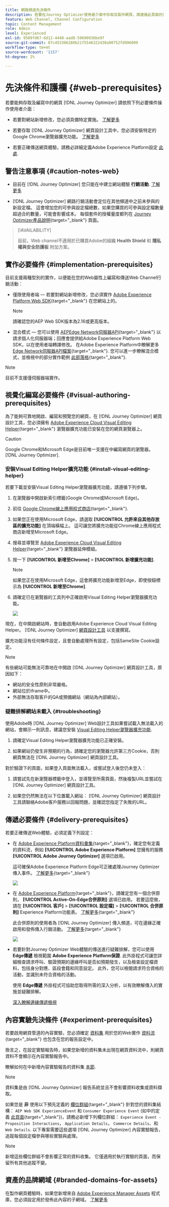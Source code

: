 ```yaml
---
title: 網路頻道先決條件
description: 若要在Journey Optimizer使用者介面中存取及製作網頁，請遵循此頁面的先決條件
feature: Web Channel, Channel Configuration
topic: Content Management
role: Admin
level: Experienced
exl-id: 9509fd67-6d12-4440-aad8-59690936be97
source-git-commit: 07c453366280b21f5546322430a90752fd996099
workflow-type: tm+mt
source-wordcount: '1157'
ht-degree: 2%

---
```


# 先決條件和護欄 {#web-prerequisites}

若要能夠存取及編寫中的網頁 [!DNL Journey Optimizer] 請依照下列必要條件操作使用者介面：

* 若要對網站新增修改，您必須具備特定實施。 [了解更多](#implementation-prerequisites)

* 若要存取 [!DNL Journey Optimizer] 網頁設計工具中，您必須安裝特定的Google Chrome瀏覽器擴充功能。 [了解更多](#visual-authoring-prerequesites)

* 若要正確傳送網頁體驗，請務必詳細定義Adobe Experience Platform設定 [此處](#delivery-prerequisites).

## 警告注意事項 {#caution-notes-web}

* 目前在 [!DNL Journey Optimizer] 您只能在中建立網站體驗 **行銷活動**. [了解更多](../campaigns/create-campaign.md#configure)

* [!DNL Journey Optimizer] 網路行銷活動會定位在其他頻道中之前未參與的新設定檔。 這會增加您的可參與設定檔總數，如果您購買的可參與設定檔數量超過合約數量，可能會影響成本。 每個套件的授權量度都列在 [Journey Optimizer產品說明](https://helpx.adobe.com/tw/legal/product-descriptions/adobe-journey-optimizer.html){target="_blank"} 頁面。

>[!AVAILABILITY]
>
>目前，Web channel不適用於已購買Adobe的組織 **Health Shield** 和 **隱私權與安全防護板** 附加方案。

## 實作必要條件 {#implementation-prerequisites}

目前支援兩種型別的實作，以便能在您的Web屬性上編寫和傳送Web Channel行銷活動：

* 僅限使用者端 — 若要對網站新增修改，您必須實作 [Adobe Experience Platform Web SDK](https://experienceleague.adobe.com/docs/platform-learn/implement-web-sdk/overview.html?lang=zh-Hant){target="_blank"} 在您網站上的。

  >[!NOTE]
  >
  >請確認您的AEP Web SDK版本為2.16或更高版本。

* 混合模式 — 您可以使用 [AEPEdge Network伺服器API](https://experienceleague.adobe.com/docs/experience-platform/edge-network-server-api/data-collection/interactive-data-collection.html){target="_blank"} 以請求個人化伺服器端；回應會提供給Adobe Experience Platform Web SDK，以在使用者端轉譯修改。 在Adobe Experience Platform中瞭解更多 [Edge Network伺服器API檔案](https://experienceleague.adobe.com/docs/experience-platform/edge-network-server-api/overview.html){target="_blank"}. 您可以進一步瞭解混合模式，並檢視中的部分實作範例 [此部落格](https://blog.developer.adobe.com/hybrid-personalization-in-the-adobe-experience-platform-web-sdk-6a1bb674bf41){target="_blank"}.

>[!NOTE]
>
>目前不支援僅伺服器端實作。

<!--If the Adobe Experience Platform Web SDK is not yet implemented on the website, a message displays in the web designer suggesting that you install the Visual Editing Helper browser extension and implement the [Web SDK](https://experienceleague.adobe.com/docs/platform-learn/implement-web-sdk/overview.html){target="_blank"}.-->

## 視覺化編寫必要條件 {#visual-authoring-prerequisites}

<!--In order to rapidly author and preview your web experiences, the Adobe Experience Cloud Visual Editing Helper browser extension for Google Chrome lets you load websites reliably within the Adobe [!DNL Journey Optimizer] web designer.-->

為了能夠可靠地開啟、編寫和預覽您的網頁，在 [!DNL Journey Optimizer] 網頁設計工具，您必須擁有 [Adobe Experience Cloud Visual Editing Helper](https://chrome.google.com/webstore/detail/adobe-experience-cloud-vi/kgmjjkfjacffaebgpkpcllakjifppnca){target="_blank"} 瀏覽器擴充功能已安裝在您的網頁瀏覽器上。

>[!CAUTION]
>
>Google Chrome和Microsoft Edge是目前唯一支援在中編寫網頁的瀏覽器。 [!DNL Journey Optimizer].

### 安裝Visual Editing Helper擴充功能 {#install-visual-editing-helper}

若要下載並安裝Visual Editing Helper瀏覽器擴充功能，請遵循下列步驟。

1. 在瀏覽器中開啟新索引標籤(Google Chrome或Microsoft Edge)。

1. 前往 [Google Chrome線上應用程式商店](https://chrome.google.com/webstore/category/extensions){target="_blank"}.

1. 如果您正在使用Microsoft Edge，請選取 **[!UICONTROL 允許來自其他存放區的擴充功能]** 在頂端橫幅上。 這可讓您將擴充功能從Chrome線上應用程式商店新增至Microsoft Edge。

1. 搜尋並導覽至 [Adobe Experience Cloud Visual Editing Helper](https://chrome.google.com/webstore/detail/adobe-experience-cloud-vi/kgmjjkfjacffaebgpkpcllakjifppnca){target="_blank"} 瀏覽器延伸模組。

1. 按一下 **[!UICONTROL 新增至Chrome]** > **[!UICONTROL 新增擴充功能]**.

   >[!NOTE]
   >
   >如果您正在使用Microsoft Edge，這會將擴充功能新增至Edge，即使按鈕標示為 **[!UICONTROL 新增至Chrome]**.

1. 請確定已在瀏覽器的工具列中正確啟用Visual Editing Helper瀏覽器擴充功能。

   ![](assets/web-visual-editing-extension-edge.png)

現在，在中開啟網站時，會自動啟用Adobe Experience Cloud Visual Editing Helper。 [!DNL Journey Optimizer] [網頁設計工具](edit-web-content.md#work-with-web-designer) 以支援撰寫。

擴充功能沒有任何條件設定，且會自動處理所有設定，包括SameSite Cookie設定。

>[!NOTE]
>
>有些網站可能無法可靠地在中開啟 [!DNL Journey Optimizer] 網頁設計工具，原因如下：
>
> * 網站的安全性原則非常嚴格。
> * 網站位於iframe中。
> * 外部無法存取客戶的QA或預備網站（網站為內部網站）。

### 疑難排解網站未載入 {#troubleshooting}

使用Adobe時 [!DNL Journey Optimizer] Web設計工具如果嘗試載入無法載入的網站，會顯示一則訊息，建議您安裝 [Visual Editing Helper瀏覽器擴充功能](#install-visual-editing-helper).

1. 請確定Visual Editing Helper瀏覽器擴充功能已正確安裝。

1. 如果網站仍發生非預期的行為，請確定您的瀏覽器允許第三方Cookie，否則網頁無法在 [!DNL Journey Optimizer] 網頁設計工具。

對於驗證下的頁面，如果登入頁面無法載入，或嘗試登入後您仍未登入：

1. 請嘗試先在新瀏覽器標籤中登入，並導覽至所需頁面，然後複製URL並嘗試在 [!DNL Journey Optimizer] 網頁設計工具。

2. 如果您仍然無法在以下位置載入網站： [!DNL Journey Optimizer] 網頁設計工具請聯絡Adobe客戶服務以回報問題，並確認您指定了失敗的URL。

## 傳遞必要條件 {#delivery-prerequisites}

若要正確傳送Web體驗，必須定義下列設定：

* 在 [Adobe Experience Platform資料彙集](https://experienceleague.adobe.com/docs/experience-platform/edge/datastreams/overview.html?lang=zh-Hant){target="_blank"}，確定您有定義的資料流，例如 **[!UICONTROL Adobe Experience Platform]** 您擁有的服務 **[!UICONTROL Adobe Journey Optimizer]** 選項已啟用。

  這可確保Adobe Experience Platform Edge可正確處理Journey Optimizer傳入事件。 [了解更多](https://experienceleague.adobe.com/docs/experience-platform/edge/datastreams/configure.html){target="_blank"}

  ![](assets/web-aep-datastream-ajo.png)

* 在 [Adobe Experience Platform](https://experienceleague.adobe.com/docs/experience-platform/profile/home.html?lang=zh-Hant){target="_blank"}，請確定您有一個合併原則， **[!UICONTROL Active-On-Edge合併原則]** 選項已啟用。 若要這麼做，請在 **[!UICONTROL 客戶]** > **[!UICONTROL 設定檔]** > **[!UICONTROL 合併原則]** Experience Platform功能表。 [了解更多](https://experienceleague.adobe.com/docs/experience-platform/profile/merge-policies/ui-guide.html#configure){target="_blank"}

  此合併原則的使用者為 [!DNL Journey Optimizer] 傳入頻道，可在邊緣正確啟用和發佈傳入行銷活動。 [了解更多](https://experienceleague.adobe.com/docs/experience-platform/profile/merge-policies/ui-guide.html?lang=zh-Hant){target="_blank"}

  ![](assets/web-aep-merge-policy.png)

* 若要針對Journey Optimizer Web體驗的傳送進行疑難排解，您可以使用 **Edge傳遞** 檢視範圍 **Adobe Experience Platform保證**. 此外掛程式可讓您詳細檢查請求呼叫、驗證預期的邊緣呼叫是否如預期發生，以及檢查設定檔資料，包括身分對應、區段會籍和同意設定。 此外，您可以檢閱請求符合資格的活動，並識別未符合資格的活動。

  使用 **Edge傳遞** 外掛程式可協助您取得所需的深入分析，以有效瞭解傳入的實施並疑難排解。

  [深入瞭解邊緣傳遞檢視](https://experienceleague.adobe.com/en/docs/experience-platform/assurance/view/edge-delivery)

## 內容實驗先決條件 {#experiment-prerequisites}

若要啟用網頁管道的內容實驗，您必須確定 [資料集](../data/get-started-datasets.md) 用於您的Web實作 [資料流](https://experienceleague.adobe.com/docs/experience-platform/datastreams/overview.html){target="_blank"} 也包含在您的報告設定中。

換言之，在設定實驗報告時，如果您新增的資料集未出現在網頁資料流中，則網頁資料不會顯示在內容實驗報告中。

瞭解如何在中新增內容實驗報告的資料集 [本節](../campaigns/reporting-configuration.md#add-datasets).

>[!NOTE]
>
>資料集是由 [!DNL Journey Optimizer] 報告系統並且不會影響資料收集或資料擷取。

如果您是 **非** 使用以下預先定義的 [欄位群組](https://experienceleague.adobe.com/docs/experience-platform/xdm/tutorials/create-schema-ui.html?lang=zh-Hant#field-group){target="_blank"} 針對您的資料集結構： `AEP Web SDK ExperienceEvent` 和 `Consumer Experience Event` (如中的定義 [此頁面](https://experienceleague.adobe.com/docs/platform-learn/implement-web-sdk/initial-configuration/configure-schemas.html#add-field-groups){target="_blank"})，請務必新增下列欄位群組： `Experience Event - Proposition Interactions`， `Application Details`， `Commerce Details`、和 `Web Details`. 以下專案需要這些選項 [!DNL Journey Optimizer] 內容實驗報告，追蹤每個設定檔參與哪些實驗與處理。

>[!NOTE]
>
>新增這些欄位群組不會影響正常的資料收集。 它僅適用於執行實驗的頁面，而保留所有其他追蹤不變。

## 資產的品牌網域 {#branded-domains-for-assets}

在製作網頁體驗時，如果您新增來自 [Adobe Experience Manager Assets](../content-management/assets.md) 程式庫，您必須設定用於發佈此內容的子網域。 [了解更多](web-delegated-subdomains.md)
